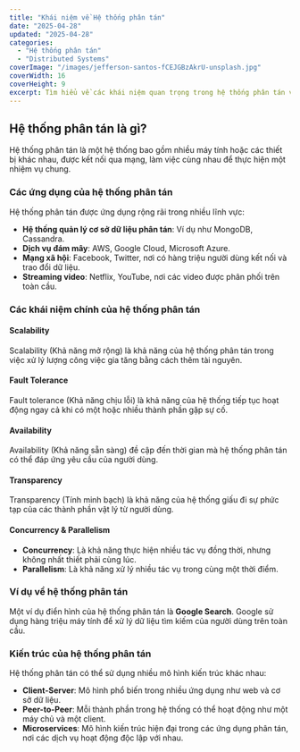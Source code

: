 ```yaml
---
title: "Khái niệm về Hệ thống phân tán"
date: "2025-04-28"
updated: "2025-04-28"
categories:
  - "Hệ thống phân tán"
  - "Distributed Systems"
coverImage: "/images/jefferson-santos-fCEJGBzAkrU-unsplash.jpg"
coverWidth: 16
coverHeight: 9
excerpt: Tìm hiểu về các khái niệm quan trọng trong hệ thống phân tán và ứng dụng của chúng trong bài viết này.
---
```


## Hệ thống phân tán là gì?

Hệ thống phân tán là một hệ thống bao gồm nhiều máy tính hoặc các thiết bị khác nhau, được kết nối qua mạng, làm việc cùng nhau để thực hiện một nhiệm vụ chung.

### Các ứng dụng của hệ thống phân tán

Hệ thống phân tán được ứng dụng rộng rãi trong nhiều lĩnh vực:

- **Hệ thống quản lý cơ sở dữ liệu phân tán**: Ví dụ như MongoDB, Cassandra.
- **Dịch vụ đám mây**: AWS, Google Cloud, Microsoft Azure.
- **Mạng xã hội**: Facebook, Twitter, nơi có hàng triệu người dùng kết nối và trao đổi dữ liệu.
- **Streaming video**: Netflix, YouTube, nơi các video được phân phối trên toàn cầu.

### Các khái niệm chính của hệ thống phân tán

#### Scalability

Scalability (Khả năng mở rộng) là khả năng của hệ thống phân tán trong việc xử lý lượng công việc gia tăng bằng cách thêm tài nguyên.

#### Fault Tolerance

Fault tolerance (Khả năng chịu lỗi) là khả năng của hệ thống tiếp tục hoạt động ngay cả khi có một hoặc nhiều thành phần gặp sự cố.

#### Availability

Availability (Khả năng sẵn sàng) đề cập đến thời gian mà hệ thống phân tán có thể đáp ứng yêu cầu của người dùng.

#### Transparency

Transparency (Tính minh bạch) là khả năng của hệ thống giấu đi sự phức tạp của các thành phần vật lý từ người dùng.

#### Concurrency & Parallelism

- **Concurrency**: Là khả năng thực hiện nhiều tác vụ đồng thời, nhưng không nhất thiết phải cùng lúc.
- **Parallelism**: Là khả năng xử lý nhiều tác vụ trong cùng một thời điểm.

### Ví dụ về hệ thống phân tán

Một ví dụ điển hình của hệ thống phân tán là **Google Search**. Google sử dụng hàng triệu máy tính để xử lý dữ liệu tìm kiếm của người dùng trên toàn cầu.

### Kiến trúc của hệ thống phân tán

Hệ thống phân tán có thể sử dụng nhiều mô hình kiến trúc khác nhau:

- **Client-Server**: Mô hình phổ biến trong nhiều ứng dụng như web và cơ sở dữ liệu.
- **Peer-to-Peer**: Mỗi thành phần trong hệ thống có thể hoạt động như một máy chủ và một client.
- **Microservices**: Mô hình kiến trúc hiện đại trong các ứng dụng phân tán, nơi các dịch vụ hoạt động độc lập với nhau.
